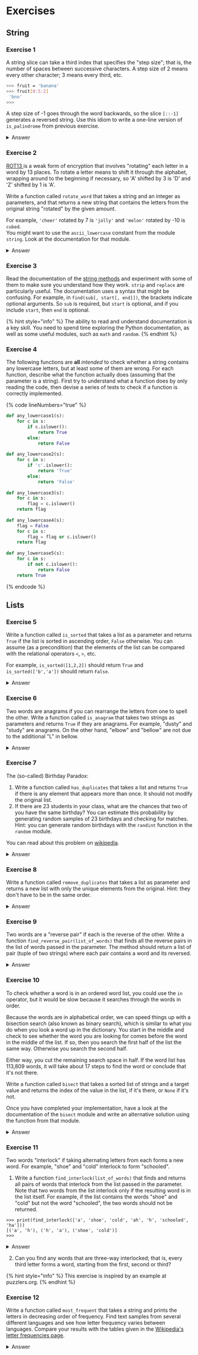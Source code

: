 # Exercises

## String

### Exercise 1

A string slice can take a third index that specifies the "step size"; that is, the number of spaces between successive characters. A step size of 2 means every other character; 3 means every third, etc.

```bash
>>> fruit = 'banana'
>>> fruit[0:5:2]
 'bnn'
>>>
```

A step size of -1 goes through the word backwards, so the slice `[::-1]` generates a reversed string. Use this idiom to write a one-line version of `is_palindrome` from previous exercise.&#x20;

<details>

<summary>Answer</summary>

{% code lineNumbers="true" %}
```python
def is_palindrome(word):
    return word == word[::-1]
```
{% endcode %}

</details>

### Exercise 2

[ROT13 ](https://www.wikipedia.org/wiki/ROT13)is a weak form of encryption that involves "rotating" each letter in a word by 13 places. To rotate a letter means to shift it through the alphabet, wrapping around to the beginning if necessary, so 'A' shifted by 3 is 'D' and 'Z' shifted by 1 is 'A'.

Write a function called `rotate_word` that takes a string and an integer as parameters, and that returns a new string that contains the letters from the original string "rotated" by the given amount.

For example, `'cheer'` rotated by 7 is `'jolly'` and `'melon'` rotated by -10 is `cubed`.\
You might want to use the `ascii_lowercase` constant from the module `string`.  Look at the documentation for that module.

<details>

<summary>Answer</summary>

{% code lineNumbers="true" %}
```python
def rotate_word(word, shift):
    rotated = ''
    for letter in word.lower():
        index = ascii_lowercase.find(letter)
        index = (index + shift) % len(ascii_lowercase)
        rotated += ascii_lowercase[index]
    return rotated
```
{% endcode %}



</details>

### Exercise 3

Read the documentation of the [string methods](https://www.docs.python.org/lib/string-methods.html) and experiment with some of them to make sure you understand how they work. `strip` and `replace` are particularly useful. The documentation uses a syntax that might be confusing. For example, in `find(sub[, start[, end]])`, the brackets indicate optional arguments. So `sub` is required, but `start` is optional, and if you include `start`, then `end` is optional.&#x20;

{% hint style="info" %}
The ability to read and understand documentation is a key skill. You need to spend time exploring the Python documentation, as well as some useful modules, such as `math` and `random`.
{% endhint %}

### Exercise  4

The following functions are **all** _intended_ to check whether a string contains any lowercase letters, but at least some of them are wrong. For each function, describe what the function actually does (assuming that the parameter is a string). First try to understand what a function does by only reading the code, then devise a series of tests to check if a function is correctly implemented.

{% code lineNumbers="true" %}
```python
def any_lowercase1(s): 
    for c in s: 
        if c.islower(): 
            return True 
        else: 
            return False
            
def any_lowercase2(s): 
    for c in s:  
        if 'c'.islower(): 
            return 'True' 
        else: 
            return 'False'
            
def any_lowercase3(s):
    for c in s: 
        flag = c.islower() 
    return flag
               
def any_lowercase4(s): 
    flag = False 
    for c in s: 
        flag = flag or c.islower() 
    return flag
      
def any_lowercase5(s): 
    for c in s: 
        if not c.islower(): 
            return False 
    return True
```
{% endcode %}

## Lists

### Exercise 5&#x20;

Write a function called `is_sorted` that takes a list as a parameter and returns `True` if the list is sorted in ascending order, `False` otherwise. You can assume (as a precondition) that the elements of the list can be compared with the relational operators `<`, `>`, etc.

For example, `is_sorted([1,2,2])` should return `True` and `is_sorted(['b','a'])` should return `False`.

<details>

<summary>Answer</summary>

{% code lineNumbers="true" %}
```python
def is_sorted(elements):
    for index in range(len(elements) - 1):
        if elements[index] > elements[index+1]:
            return False
    return True
```
{% endcode %}

</details>

### Exercise 6

Two words are anagrams if you can rearrange the letters from one to spell the other. Write a function called `is_anagram` that takes two strings as parameters and returns `True` if they are anagrams. For example, "dusty" and "study" are anagrams. On the other hand, "elbow" and "bellow" are not due to the additional "L" in bellow.

<details>

<summary>Answer</summary>

{% code lineNumbers="true" %}
```python
def is_anagram(word1, word2):
    word1_letters = list(word1)
    word2_letters = list(word2)
    return sorted(word1_letters) == sorted(word2_letters)
```
{% endcode %}

</details>

### Exercise 7

The (so-called) Birthday Paradox:

1. Write a function called `has_duplicates` that takes a list and returns `True` if there is any element that appears more than once. It should not modify the original list.&#x20;
2. If there are 23 students in your class, what are the chances that two of you have the same birthday? You can estimate this probability by generating random samples of 23 birthdays and checking for matches. Hint: you can generate random birthdays with the `randint` function in the `random` module.

You can read about this problem on [wikipedia](https://www.wikipedia.org/wiki/Birthday\_paradox).

<details>

<summary>Answer</summary>

The idea behind the proposed solution is that we take the first element of the list and check if it is in the remainder of the list. If it is, we know that there is at least one duplicate and we return `True`. Otherwise, we look at the next element and we do the same. Ask yourself why we do not need to check if `element[i]` exists before the $$i^{th}$$element?

```python
def has_duplicates(elements):
    for i in range(len(elements)):
        if elements[i] in elements[i+1:]:
            return True
    return False
```

An alternative implementation is given below.&#x20;

{% code lineNumbers="true" %}
```python
def has_duplicates(elements):
    visited = []
    for elt in elements:
        if elt in visited:
            return True
        else:
            visited.append(elt)
    return False
```
{% endcode %}

</details>

### Exercise 8

Write a function called `remove_duplicates` that takes a list as parameter and returns a new list with only the unique elements from the original. Hint: they don't have to be in the same order.

<details>

<summary>Answer</summary>

{% code lineNumbers="true" %}
```python
def remove_duplicates(elements):
    no_duplicates = []
    for i in range(len(elements)):
        if (elements[i]  not in elements[i+1:]
            and elements[i] not in elements[:i]):
            no_duplicates.append(elements[i])
    return no_duplicates
```
{% endcode %}

An better implementation is uses `set` a data structure described in [section about sets](../page-1/sets.md). Once you have covered the `set` data structure, you should ask yourself "Why would using sets be better?"

</details>

### Exercise 9

Two words are a "reverse pair" if each is the reverse of the other. Write a function `find_reverse_pair(list_of_words)` that finds all the reverse pairs in the list of words passed in the parameter. The method should return a list of pair (tuple of two strings) where each pair contains a word and its reversed.

<details>

<summary>Answer</summary>

{% code lineNumbers="true" %}
```python
def find_reverse_pair(list_of_words):
    pairs = []
    for index in range(len(list_of_words)-1):
        word = list_of_words[index]
        if word[::-1] in list_of_words[index+1:]:
            print((word, word[::-1]))
            pairs.append((word, word[::-1]))

    return pairs
```
{% endcode %}



</details>

### Exercise 10

To check whether a word is in an ordered word list, you could use the `in` operator, but it would be slow because it searches through the words in order.

Because the words are in alphabetical order, we can speed things up with a bisection search (also known as binary search), which is similar to what you do when you look a word up in the dictionary. You start in the middle and check to see whether the word you are looking for comes before the word in the middle of the list. If so, then you search the first half of the list the same way. Otherwise you search the second half.

Either way, you cut the remaining search space in half. If the word list has 113,809 words, it will take about 17 steps to find the word or conclude that it's not there.

Write a function called `bisect` that takes a sorted list of strings and a target value and returns the index of the value in the list, if it's there, or `None` if it's not.

Once you have completed your implementation, have a look at the documentation of the `bisect` module and write an alternative solution using the function from that module.

<details>

<summary>Answer</summary>

{% code lineNumbers="true" %}
```python
def bisect(wordlist, word):
    start = 0
    end = len(wordlist) - 1
    while start <= end:
        middle = (end + start)//2
        if word == wordlist[middle]:
            return middle
        elif word < wordlist[middle]:
            end = middle - 1
        else:
            start = middle + 1
    return -1
```
{% endcode %}

To compute the result we need three variables:

1. `start` that represents the index from where we should start our search initialise to `0` (the beginning of the list),
2. `end` that represents the index from where we should stop our search initialise to `len(wordlist) - 1` (the index of the last element in the list),
3. and `middle`, that represents the middle of the area we need to search.

The search for the word finishes when `start` is strictly greater than `end`, which means that we could not find the element (line 4). Therefore we exit the loop and return `-1` (line 12).&#x20;

The search also finishes when the element in the middle of the section we are currently searching is the same as `word` (line 6). In this case we need to return the `middle` (line 7).

If the search is not finished, we need to determine which segment of the list we need to explore further. If the `word` we are looking for is before the word stored at the `middle` position, then we need to search the word between the indices `start` and `middle-1` (line 8-9). Otherwise, we need to search the word between the indices `middle+1` and  `end` (line 10-11).&#x20;

</details>

### Exercise 11

Two words "interlock" if taking alternating letters from each forms a new word. For example, "shoe" and "cold" interlock to form "schooled".

1. Write a function `find_interlock(list_of_words)` that finds and returns all pairs of words that interlock from the list passed in the parameter. Note that two words from the list interlock only if the resulting word is in the list itself. For example, if the list contains the words "shoe" and "cold" but not the word "schooled", the two words should not be returned.

```
>>> print(find_interlock(['a', 'shoe', 'cold', 'ah', 'h', 'schooled', 'ha']))
[('a', 'h'), ('h', 'a'), ('shoe', 'cold')]
>>>
```

<details>

<summary>Answer</summary>

A common mistake is to not consider the two possible combination of the two words, that is given the words 'shoe' and 'cold' they combined either as 'schooled' or 'csohlode'. One is a word and the other one is not. However, in some cases it could result in two valid words.

```python
def find_interlock(words):
    interlock_words = []
    for i in range(len(words)):
        for j in range(i+1, len(words)):
            locked1 = interlock(words[i], words[j])
            locked2 = interlock(words[j], words[i])
            if locked1 is not None and locked1 in words:
                interlock_words.append((words[i], words[j]))
            if locked2 is not None and locked2 in words:
                interlock_words.append((words[j], words[i]))
    return interlock_words


def interlock(word1, word2):
    if len(word1) != len(word2):
        return None
    output = ''
    for i in range(len(word1)):
        output += word1[i] + word2[i]
    return output
```

Again, I have used convenience method to make it easier to read, understand and test the code.

</details>

2. Can you find any words that are three-way interlocked; that is, every third letter forms a word, starting from the first, second or third?

{% hint style="info" %}
This exercise is inspired by an example at puzzlers.org.
{% endhint %}

### Exercise 12

Write a function called `most_frequent` that takes a string and prints the letters in decreasing order of frequency. Find text samples from several different languages and see how letter frequency varies between languages. Compare your results with the tables given in the [Wikipedia's letter frequencies page](https://www.wikipedia.org/wiki/Letter\_frequencies).&#x20;

<details>

<summary>Answer</summary>

In order to map a letter to its frequency, we need to use a list of tuples where the first element of the tuple is the frequency of a character, and the second is the character itself. The order of the element in the tuple matters if we want to use the `sorted` function (see the [section on comparing tuples](more-on-tuples.md#comparing-tuples)).

In addition, we need to create a lookup table to match the position of a character in the list of frequencies. For this we use the position of a character in the `ascii_lowercase` string.

{% code lineNumbers="true" %}
```python
from string import ascii_lowercase

def most_frequent(sentence):
    frequencies = [(0, letter) for letter in ascii_lowercase]
    increment = 1.0 / len(sentence)
    for letter in sentence.lower():
        frequency_index = ascii_lowercase.find(letter)
        if frequency_index >= 0:
            frequencies[frequency_index] = (frequencies[frequency_index][0] 
                                            + increment, 
                                            frequencies[frequency_index][1])
    frequencies = sorted(frequencies, reverse=True)
    for frequency, letter in frequencies:
        print(letter, '=', frequency)
```
{% endcode %}

In the chapter [Sets and dictionaries](../page-1/), we will introduce a better data structure than a list of tuples to map the characters and their frequencies. The data structure is called a dictionary in Python.

</details>

